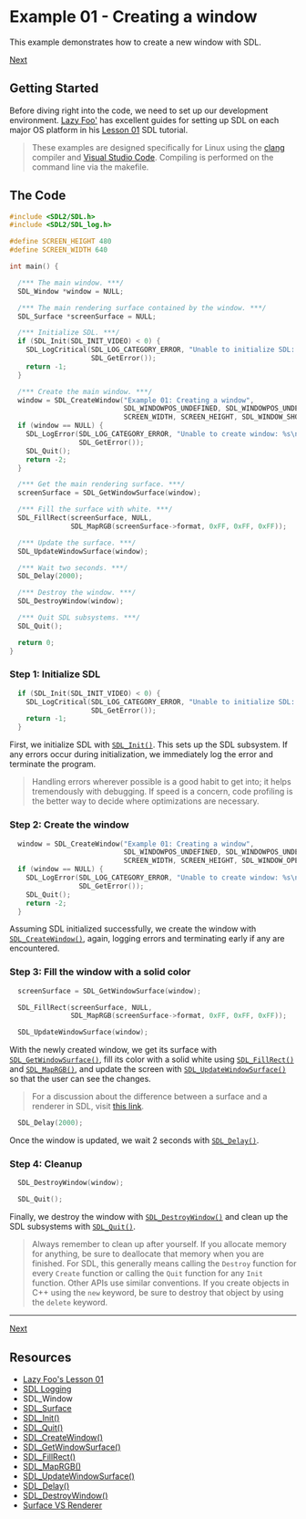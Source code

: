 # Example 01 - Creating a window

This example demonstrates how to create a new window with SDL.

[Next][1]

## Getting Started

Before diving right into the code, we need to set up our development environment. [Lazy Foo'][2] has
excellent guides for setting up SDL on each major OS platform in his [Lesson 01][3] SDL tutorial.

> These examples are designed specifically for Linux using the [clang][4] compiler and
> [Visual Studio Code][5]. Compiling is performed on the command line via the makefile.

## The Code

```cpp
#include <SDL2/SDL.h>
#include <SDL2/SDL_log.h>

#define SCREEN_HEIGHT 480
#define SCREEN_WIDTH 640

int main() {

  /*** The main window. ***/
  SDL_Window *window = NULL;

  /*** The main rendering surface contained by the window. ***/
  SDL_Surface *screenSurface = NULL;

  /*** Initialize SDL. ***/
  if (SDL_Init(SDL_INIT_VIDEO) < 0) {
    SDL_LogCritical(SDL_LOG_CATEGORY_ERROR, "Unable to initialize SDL: %s\n",
                    SDL_GetError());
    return -1;
  }

  /*** Create the main window. ***/
  window = SDL_CreateWindow("Example 01: Creating a window",
                            SDL_WINDOWPOS_UNDEFINED, SDL_WINDOWPOS_UNDEFINED,
                            SCREEN_WIDTH, SCREEN_HEIGHT, SDL_WINDOW_SHOWN);
  if (window == NULL) {
    SDL_LogError(SDL_LOG_CATEGORY_ERROR, "Unable to create window: %s\n",
                 SDL_GetError());
    SDL_Quit();
    return -2;
  }

  /*** Get the main rendering surface. ***/
  screenSurface = SDL_GetWindowSurface(window);

  /*** Fill the surface with white. ***/
  SDL_FillRect(screenSurface, NULL,
               SDL_MapRGB(screenSurface->format, 0xFF, 0xFF, 0xFF));

  /*** Update the surface. ***/
  SDL_UpdateWindowSurface(window);

  /*** Wait two seconds. ***/
  SDL_Delay(2000);

  /*** Destroy the window. ***/
  SDL_DestroyWindow(window);

  /*** Quit SDL subsystems. ***/
  SDL_Quit();

  return 0;
}
```

### Step 1: Initialize SDL

```cpp
  if (SDL_Init(SDL_INIT_VIDEO) < 0) {
    SDL_LogCritical(SDL_LOG_CATEGORY_ERROR, "Unable to initialize SDL: %s\n",
                    SDL_GetError());
    return -1;
  }
```

First, we initialize SDL with [`SDL_Init()`][6]. This sets up the SDL subsystem. If any errors occur
during initialization, we immediately log the error and terminate the program.

> Handling errors wherever possible is a good habit to get into; it helps tremendously with
> debugging. If speed is a concern, code profiling is the better way to decide where optimizations
> are necessary.

### Step 2: Create the window

```cpp
  window = SDL_CreateWindow("Example 01: Creating a window",
                            SDL_WINDOWPOS_UNDEFINED, SDL_WINDOWPOS_UNDEFINED,
                            SCREEN_WIDTH, SCREEN_HEIGHT, SDL_WINDOW_OPENGL);
  if (window == NULL) {
    SDL_LogError(SDL_LOG_CATEGORY_ERROR, "Unable to create window: %s\n",
                 SDL_GetError());
    SDL_Quit();
    return -2;
  }
```

Assuming SDL initialized successfully, we create the window with [`SDL_CreateWindow()`][7], again,
logging errors and terminating early if any are encountered.

### Step 3: Fill the window with a solid color

```cpp
  screenSurface = SDL_GetWindowSurface(window);

  SDL_FillRect(screenSurface, NULL,
               SDL_MapRGB(screenSurface->format, 0xFF, 0xFF, 0xFF));

  SDL_UpdateWindowSurface(window);
```

With the newly created window, we get its surface with [`SDL_GetWindowSurface()`][8], fill its color
with a solid white using [`SDL_FillRect()`][9] and [`SDL_MapRGB()`][10], and update the screen with
[`SDL_UpdateWindowSurface()`][11] so that the user can see the changes.

> For a discussion about the difference between a surface and a renderer in SDL, visit
> [this link][12].

```cpp
  SDL_Delay(2000);
```

Once the window is updated, we wait 2 seconds with [`SDL_Delay()`][13].

### Step 4: Cleanup

```cpp
  SDL_DestroyWindow(window);

  SDL_Quit();
```

Finally, we destroy the window with [`SDL_DestroyWindow()`][14] and clean up the SDL subsystems with
[`SDL_Quit()`][15].

> Always remember to clean up after yourself. If you allocate memory for anything, be sure to
> deallocate that memory when you are finished. For SDL, this generally means calling the `Destroy`
> function for every `Create` function or calling the `Quit` function for any `Init` function. Other
> APIs use similar conventions. If you create objects in C++ using the `new` keyword, be sure to
> destroy that object by using the `delete` keyword.

---

[Next][1]

## Resources
* [Lazy Foo's Lesson 01][3]
* [SDL Logging][16]
* SDL_Window
* [SDL_Surface][17]
* [SDL_Init()][6]
* [SDL_Quit()][15]
* [SDL_CreateWindow()][7]
* [SDL_GetWindowSurface()][8]
* [SDL_FillRect()][9]
* [SDL_MapRGB()][10]
* [SDL_UpdateWindowSurface()][11]
* [SDL_Delay()][13]
* [SDL_DestroyWindow()][14]
* [Surface VS Renderer][12]

[1]: ../02_handling-events
[2]: http://lazyfoo.net/
[3]: http://lazyfoo.net/tutorials/SDL/01_hello_SDL/index.php
[4]: https://clang.llvm.org/
[5]: https://code.visualstudio.com/
[6]: http://wiki.libsdl.org/SDL_Init
[7]: http://wiki.libsdl.org/SDL_CreateWindow
[8]: http://wiki.libsdl.org/SDL_GetWindowSurface
[9]: http://wiki.libsdl.org/SDL_FillRect
[10]: http://wiki.libsdl.org/SDL_MapRGB
[11]: http://wiki.libsdl.org/SDL_UpdateWindowSurface
[12]: https://stackoverflow.com/questions/21007329/what-is-a-sdl-renderer
[13]: http://wiki.libsdl.org/SDL_Delay
[14]: http://wiki.libsdl.org/SDL_DestroyWindow
[15]: http://wiki.libsdl.org/SDL_Quit
[16]: http://wiki.libsdl.org/CategoryLog
[17]: https://wiki.libsdl.org/SDL_Surface
